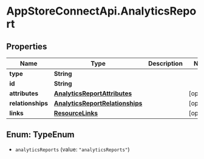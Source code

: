 # AppStoreConnectApi.AnalyticsReport

## Properties

Name | Type | Description | Notes
------------ | ------------- | ------------- | -------------
**type** | **String** |  | 
**id** | **String** |  | 
**attributes** | [**AnalyticsReportAttributes**](AnalyticsReportAttributes.md) |  | [optional] 
**relationships** | [**AnalyticsReportRelationships**](AnalyticsReportRelationships.md) |  | [optional] 
**links** | [**ResourceLinks**](ResourceLinks.md) |  | [optional] 



## Enum: TypeEnum


* `analyticsReports` (value: `"analyticsReports"`)





